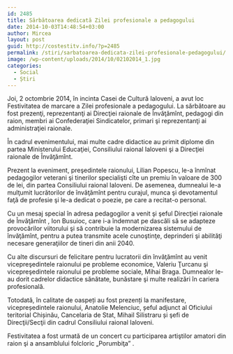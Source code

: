 ```yaml
---
id: 2485
title: Sărbătoarea dedicată Zilei profesionale a pedagogului
date: 2014-10-03T14:48:54+03:00
author: Mircea
layout: post
guid: http://costestitv.info/?p=2485
permalink: /stiri/sarbatoarea-dedicata-zilei-profesionale-pedagogului/
image: /wp-content/uploads/2014/10/02102014_1.jpg
categories:
  - Social
  - Știri
---
```

Joi, 2 octombrie 2014, în incinta Casei de Cultură Ialoveni, a avut loc Festivitatea de marcare a Zilei profesionale a pedagogului. La sărbătoare au fost prezenţi, reprezentanţi ai Direcţiei raionale de Învăţămînt, pedagogi din raion, membri ai Confederaţiei Sindicatelor, primari şi reprezentanţi ai administraţiei raionale.<!--more-->

În cadrul evenimentului, mai multe cadre didactice au primit diplome din partea Ministerului Educaţiei, Consiliului raional Ialoveni şi a Direcţiei raionale de Învăţămînt.

Prezent la eveniment, preşedintele raionului, Lilian Popescu, le-a înmînat pedagogilor veterani şi tinerilor specialişti cîte un premiu în valoare de 300 de lei, din partea Consiliului raional Ialoveni. De asemenea, dumnealui le-a mulţumit lucrătorilor de învăţămînt pentru curajul, munca şi devotamentul faţă de profesie şi le-a dedicat o poezie, pe care a recitat-o personal.

Cu un mesaj special în adresa pedagogilor a venit şi şeful Direcţiei raionale de Învăţămînt , Ion Busuioc, care i-a îndemnat pe dascăli să se adapteze provocărilor viitorului şi să contribuie la modernizarea sistemului de învăţămînt, pentru a putea transmite acele cunoştinţe, deprinderi şi abilităţi necesare generaţiilor de tineri din anii 2040.

Cu alte discursuri de felicitare pentru lucratorii din învăţămînt au venit vicepreşedintele raionului pe probleme economice, Valeriu Ţurcanu şi vicepreşedintele raionului pe probleme sociale, Mihai Braga. Dumnealor le-au dorit cadrelor didactice sănătate, bunăstare şi multe realizări în cariera profesională.

Totodată, în calitate de oaspeți au fost prezenți la manifestare, vicepreședintele raionului, Anatolie Melenciuc, șeful adjunct al Oficiului teritorial Chișinău, Cancelaria de Stat, Mihail Silistraru și şefi de Direcţii/Secţii din cadrul Consiliului raional Ialoveni.

Festivitatea a fost urmată de un concert cu participarea artiştilor amatori din raion şi a ansamblului folcloric „Porumbiţa&#8221; .
